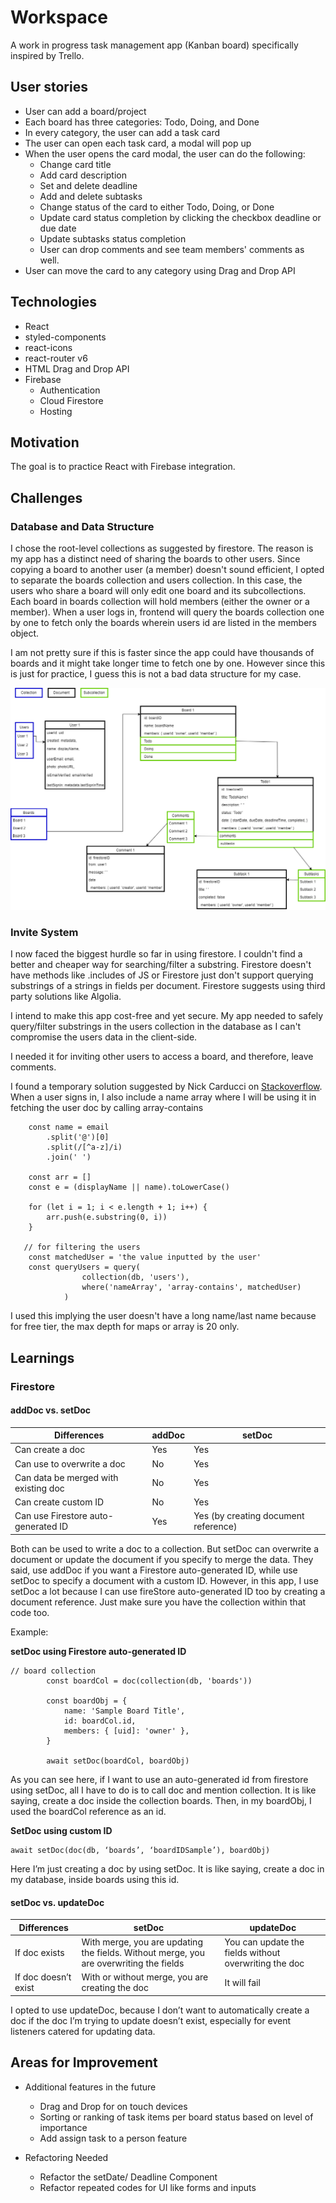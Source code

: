 # Workspace

A work in progress task management app (Kanban board) specifically inspired by Trello.

## User stories

-   User can add a board/project
-   Each board has three categories: Todo, Doing, and Done
-   In every category, the user can add a task card
-   The user can open each task card, a modal will pop up
-   When the user opens the card modal, the user can do the following:
    -   Change card title
    -   Add card description
    -   Set and delete deadline
    -   Add and delete subtasks
    -   Change status of the card to either Todo, Doing, or Done
    -   Update card status completion by clicking the checkbox deadline or due date
    -   Update subtasks status completion
    -   User can drop comments and see team members' comments as well.
-   User can move the card to any category using Drag and Drop API

## Technologies

-   React
-   styled-components
-   react-icons
-   react-router v6
-   HTML Drag and Drop API
-   Firebase
    -   Authentication
    -   Cloud Firestore
    -   Hosting

## Motivation

The goal is to practice React with Firebase integration.

## Challenges

### Database and Data Structure

I chose the root-level collections as suggested by firestore. The reason is my app has a distinct need of sharing the boards to other users. Since copying a board to another user (a member) doesn't sound efficient, I opted to separate the boards collection and users collection. In this case, the users who share a board will only edit one board and its subcollections. Each board in boards collection will hold members (either the owner or a member). When a user logs in, frontend will query the boards collection one by one to fetch only the boards wherein users id are listed in the members object.

I am not pretty sure if this is faster since the app could have thousands of boards and it might take longer time to fetch one by one. However since this is just for practice, I guess this is not a bad data structure for my case.

![data structure of this app](./screenshots/data-structure.png)

### Invite System

I now faced the biggest hurdle so far in using firestore. I couldn't find a better and cheaper way for searching/filter a substring. Firestore doesn't have methods like .includes of JS or Firestore just don't support querying substrings of a strings in fields per document. Firestore suggests using third party solutions like Algolia.

I intend to make this app cost-free and yet secure. My app needed to safely query/filter substrings in the users collection in the database as I can't compromise the users data in the client-side.

I needed it for inviting other users to access a board, and therefore, leave comments.

I found a temporary solution suggested by Nick Carducci on [Stackoverflow](https://stackoverflow.com/questions/46568142/google-firestore-query-on-substring-of-a-property-value-text-search).
When a user signs in, I also include a name array where I will be using it in fetching the user doc by calling array-contains

```
    const name = email
        .split('@')[0]
        .split(/[^a-z]/i)
        .join(' ')

    const arr = []
    const e = (displayName || name).toLowerCase()

    for (let i = 1; i < e.length + 1; i++) {
        arr.push(e.substring(0, i))
    }

   // for filtering the users
    const matchedUser = 'the value inputted by the user'
    const queryUsers = query(
                collection(db, 'users'),
                where('nameArray', 'array-contains', matchedUser)
            )

```

I used this implying the user doesn't have a long name/last name because for free tier, the max depth for maps or array is 20 only.

## Learnings

### Firestore

#### addDoc vs. setDoc

| Differences                          | addDoc | setDoc                               |
| ------------------------------------ | ------ | ------------------------------------ |
| Can create a doc                     | Yes    | Yes                                  |
| Can use to overwrite a doc           | No     | Yes                                  |
| Can data be merged with existing doc | No     | Yes                                  |
| Can create custom ID                 | No     | Yes                                  |
| Can use Firestore auto-generated ID  | Yes    | Yes (by creating document reference) |

Both can be used to write a doc to a collection.
But setDoc can overwrite a document or update the document if you specify to merge the data. They said, use addDoc if you want a Firestore auto-generated ID, while use setDoc to specify a document with a custom ID. However, in this app, I use setDoc a lot because I can use fireStore auto-generated ID too by creating a document reference. Just make sure you have the collection within that code too.

Example:

**setDoc using Firestore auto-generated ID**

```
// board collection
        const boardCol = doc(collection(db, 'boards'))

        const boardObj = {
            name: 'Sample Board Title',
            id: boardCol.id,
            members: { [uid]: 'owner' },
        }

        await setDoc(boardCol, boardObj)
```

As you can see here, if I want to use an auto-generated id from firestore using setDoc, all I have to do is to call doc and mention collection. It is like saying, create a doc inside the collection boards. Then, in my boardObj, I used the boardCol reference as an id.

**SetDoc using custom ID**

```
await setDoc(doc(db, ‘boards’, ‘boardIDSample’), boardObj)
```

Here I’m just creating a doc by using setDoc. It is like saying, create a doc in my database, inside boards using this id.

#### setDoc vs. updateDoc

| Differences          | setDoc                                                                                 | updateDoc                                             |
| -------------------- | -------------------------------------------------------------------------------------- | ----------------------------------------------------- |
| If doc exists        | With merge, you are updating the fields. Without merge, you are overwriting the fields | You can update the fields without overwriting the doc |
| If doc doesn’t exist | With or without merge, you are creating the doc                                        | It will fail                                          |

I opted to use updateDoc, because I don’t want to automatically create a doc if the doc I’m trying to update doesn’t exist, especially for event listeners catered for updating data.

## Areas for Improvement

-   Additional features in the future

    -   Drag and Drop for on touch devices
    -   Sorting or ranking of task items per board status based on level of importance
    -   Add assign task to a person feature

-   Refactoring Needed
    -   Refactor the setDate/ Deadline Component
    -   Refactor repeated codes for UI like forms and inputs
